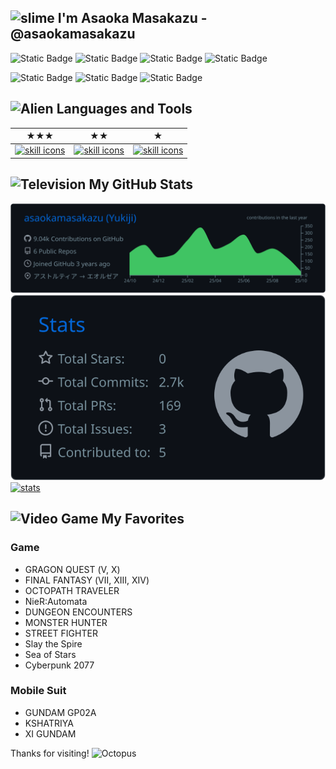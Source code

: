 ## <img src="https://github.com/asaokamasakazu/asaokamasakazu/assets/107730981/996bdfb6-d190-44e4-a53c-d70c780b5df1" alt="slime" width="30" height="30" /> I'm Asaoka Masakazu - @asaokamasakazu
![Static Badge](https://img.shields.io/badge/work-backend_engineer-lightblue?style=for-the-badge)
![Static Badge](https://img.shields.io/badge/style-remote-blue?style=for-the-badge)
![Static Badge](https://img.shields.io/badge/life-vtuber-yellow?style=for-the-badge)
![Static Badge](https://img.shields.io/badge/cat-rura-pink?style=for-the-badge)

![Static Badge](https://img.shields.io/badge/rails-running-red?style=for-the-badge)
![Static Badge](https://img.shields.io/badge/laravel-running-orange?style=for-the-badge)
![Static Badge](https://img.shields.io/badge/editor-jetbrains-lightgray?style=for-the-badge)
<!-- ![Static Badge](https://img.shields.io/badge/php-running-blueviolet?style=for-the-badge) -->
<!-- ![Static Badge](https://img.shields.io/badge/typescript-running-red?style=for-the-badge) -->
<!-- ![Static Badge](https://img.shields.io/badge/vue-running-yellowgreen?style=for-the-badge) -->

## <img src="https://raw.githubusercontent.com/Tarikul-Islam-Anik/Telegram-Animated-Emojis/main/Smileys/Alien.webp" alt="Alien" width="30" height="30" /> Languages and Tools
|★★★|★★|★|
|---|---|---|
|[![skill icons](https://skillicons.dev/icons?i=php,laravel,mysql,git,github,githubactions,phpstorm&perline=4&theme=dark)](#)|[![skill icons](https://skillicons.dev/icons?i=ruby,rails,ts,vue,nuxtjs,react,nextjs,nodejs,express,postman&perline=4&theme=dark)](#)|[![skill icons](https://skillicons.dev/icons?i=tailwind,aws,docker,nginx,blender,ai,ps&perline=4&theme=dark)](#)|

<!-- ## <img src="https://raw.githubusercontent.com/Tarikul-Islam-Anik/Telegram-Animated-Emojis/main/Smileys/Star%20Struck.webp" alt="Star Struck" width="30" height="30" /> My Trophies -->
<!-- [![trophies](https://github-profile-trophy-pink.vercel.app/?username=asaokamasakazu&theme=algolia&title=MultiLanguage,PullRequest,Reviews,Issues,Repositories&margin-w=8&margin-h=5&no-bg=true&no-frame=true)](#) -->

## <img src="https://raw.githubusercontent.com/Tarikul-Islam-Anik/Telegram-Animated-Emojis/main/Objects/Television.webp" alt="Television" width="30" height="30" /> My GitHub Stats
[![stats](https://raw.githubusercontent.com/asaokamasakazu/asaokamasakazu/master/profile-summary-card-output/github_dark/0-profile-details.svg)](#)
[![stats](https://raw.githubusercontent.com/asaokamasakazu/asaokamasakazu/master/profile-summary-card-output/github_dark/3-stats.svg)](#)
[![stats](http://github-profile-summary-cards.vercel.app/api/cards/productive-time?username=asaokamasakazu&theme=github_dark&utcOffset=9)](#)

## <img src="https://raw.githubusercontent.com/Tarikul-Islam-Anik/Telegram-Animated-Emojis/main/Activity/Video%20Game.webp" alt="Video Game" width="30" height="30" /> My Favorites
### Game
- GRAGON QUEST (Ⅴ, Ⅹ)
- FINAL FANTASY (Ⅶ, ⅩⅢ, ⅩⅣ)
- OCTOPATH TRAVELER
- NieR:Automata
- DUNGEON ENCOUNTERS
- MONSTER HUNTER
- STREET FIGHTER
- Slay the Spire
- Sea of Stars
- Cyberpunk 2077

### Mobile Suit
- GUNDAM GP02A
- KSHATRIYA
- ⅩⅠ GUNDAM

Thanks for visiting! <img src="https://raw.githubusercontent.com/Tarikul-Islam-Anik/Telegram-Animated-Emojis/main/Animals%20and%20Nature/Octopus.webp" alt="Octopus" width="25" height="25" />
